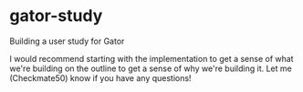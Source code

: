# gator-study
Building a user study for Gator

I would recommend starting with the implementation to get a sense of what we're building on the outline to get a sense of why we're building it.  Let me (Checkmate50) know if you have any questions!
